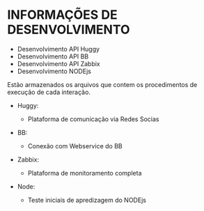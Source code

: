 INFORMAÇÕES DE DESENVOLVIMENTO
=============================

- Desenvolvimento API Huggy
- Desenvolvimento API BB
- Desenvolvimento API Zabbix
- Desenvolvimento NODEjs

Estão armazenados os arquivos que contem os procedimentos de execução de cada interação.
- Huggy:
    - Plataforma de comunicação via Redes Socias

- BB:
    - Conexão com Webservice do BB

- Zabbix:
    - Plataforma de monitoramento completa

- Node:
    - Teste iniciais de apredizagem do NODEjs